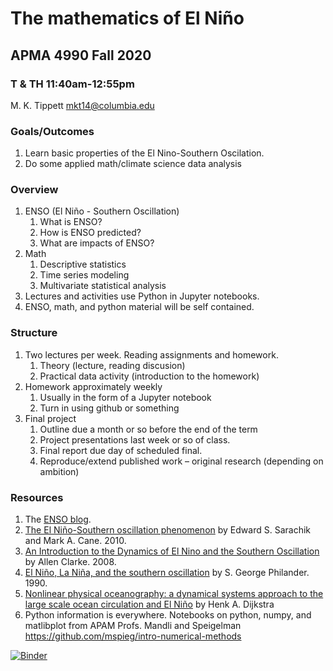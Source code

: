 # The mathematics of El Niño
## APMA 4990 Fall 2020
### T & TH 11:40am-12:55pm
M. K. Tippett mkt14@columbia.edu

### Goals/Outcomes
1. Learn basic properties of the El Nino-Southern Oscilation.
2. Do some applied math/climate science data analysis

### Overview
1. ENSO (El Niño - Southern Oscillation)
    1. What is ENSO?
    2. How is ENSO predicted?
    3. What are impacts of ENSO?
2. Math
    1. Descriptive statistics 
    2. Time series modeling
    3. Multivariate statistical analysis
3.  Lectures and activities use Python in Jupyter notebooks.
4. ENSO, math, and python material  will be self contained. 

### Structure
1. Two lectures per week. Reading assignments and homework.
    1. Theory (lecture, reading discusion)
    2. Practical data activity (introduction to the homework)
2. Homework approximately weekly
    1. Usually in the form of a Jupyter notebook
    2. Turn in using github or something
3. Final project
    1. Outline due a month or so before the end of the term
    2. Project presentations last week or so of class. 
    3. Final report due day of scheduled final.
    4. Reproduce/extend published work – original research (depending on ambition)

### Resources
1. The [ENSO blog](https://www.climate.gov/news-features/department/enso-blog).
2. [The El Niño-Southern oscillation phenomenon](https://clio.columbia.edu/catalog/9073864) by Edward S. Sarachik and Mark A. Cane. 2010.
3. [An Introduction to the Dynamics of El Nino and the Southern Oscillation](https://www.elsevier.com/books/an-introduction-to-the-dynamics-of-el-nino-and-the-southern-oscillation/clarke/978-0-08-056083-0) by Allen Clarke. 2008.
4. [El Niño, La Niña, and the southern oscillation](https://clio.columbia.edu/catalog/11425183) by S. George Philander. 1990.
4. [Nonlinear physical oceanography: a dynamical systems approach to the large scale ocean circulation and El Niño](https://clio.columbia.edu/catalog/7769085) by  Henk A. Dijkstra
5. Python information is everywhere. Notebooks on python, numpy, and matlibplot from APAM Profs. Mandli and Speigelman https://github.com/mspieg/intro-numerical-methods

[![Binder](https://binder.pangeo.io/badge_logo.svg)](https://binder.pangeo.io/v2/gh/mktippett/ENSO-math/master)



    